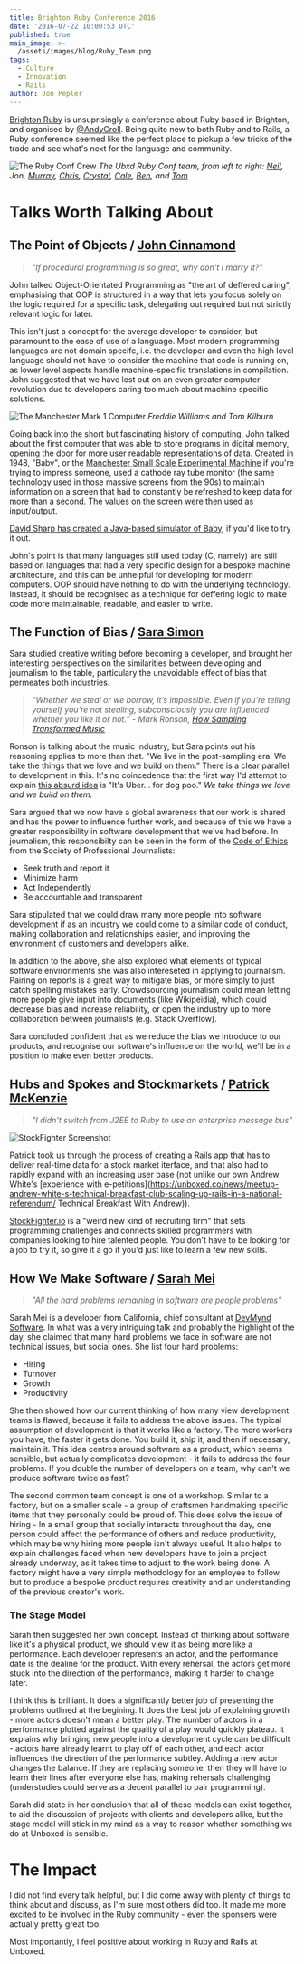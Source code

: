 ```yaml
---
title: Brighton Ruby Conference 2016
date: '2016-07-22 10:00:53 UTC'
published: true
main_image: >-
  /assets/images/blog/Ruby_Team.png
tags:
  - Culture
  - Innovation
  - Rails
author: Jon Pepler
---
```

[Brighton Ruby](http://brightonruby.com/) is unsuprisingly a conference about Ruby based in Brighton, and organised by [@AndyCroll](https://twitter.com/andycroll). Being quite new to both Ruby and to Rails, a Ruby conference seemed like the perfect place to pickup a few tricks of the trade and see what's next for the language and community.

![The Ruby Conf Crew](/assets/images/blog/Ruby_Team.png)
*The Ubxd Ruby Conf team, from left to right: [Neil](https://unboxed.co/people#neil-van-beinum), Jon, [Murray](https://unboxed.co/people#murray-steele), [Chris](https://unboxed.co/people#chris-holmes), [Crystal](https://unboxed.co/people#chris-carter), [Cale](https://unboxed.co/people#cale-tilford), [Ben](https://unboxed.co/people#ben-wong), and [Tom](https://unboxed.co/people#tom-sabin)*

# Talks Worth Talking About
## The Point of Objects / [John Cinnamond](https://twitter.com/jcinnamond)

>*"If procedural programming is so great, why don't I marry it?"*

John talked Object-Orientated Programming as "the art of deffered caring", emphasising that OOP is structured in a way that lets you focus solely on the logic required for a specific task, delegating out required but not strictly relevant logic for later.

This isn't just a concept for the average developer to consider, but paramount to the ease of use of a language. Most modern programming languages are not domain specifc, i.e. the developer and even the high level language should not have to consider the machine that code is running on, as lower level aspects handle machine-specific translations in compilation. John suggested that we have lost out on an even greater computer revolution due to developers caring too much about machine specific solutions.

![The Manchester Mark 1 Computer](/assets/images/blog/Manchester_Mark_1.jpg)
*Freddie Williams and Tom Kilburn*

Going back into the short but fascinating history of computing, John talked about the first computer that was able to store programs in digital memory, opening the door for more user readable representations of data. Created in 1948, "Baby", or the [Manchester Small Scale Experimental Machine](http://curation.cs.manchester.ac.uk/computer50/www.computer50.org/mark1/new.baby.html) if you're trying to impress someone, used a cathode ray tube monitor (the same technology used in those massive screens from the 90s) to maintain information on a screen that had to constantly be refreshed to keep data for more than a second. The values on the screen were then used as input/output.

[David Sharp has created a Java-based simulator of Baby](http://www.davidsharp.com/baby/), if you'd like to try it out.

John's point is that many languages still used today (C, namely) are still based on languages that had a very specific design for a bespoke machine architecture, and this can be unhelpful for developing for modern computers. OOP should have nothing to do with the underlying technology. Instead, it should be recognised as a technique for deffering logic to make code more maintainable, readable, and easier to write.

## The Function of Bias / [Sara Simon](https://twitter.com/sarambsimon)

Sara studied creative writing before becoming a developer, and brought her interesting perspectives on the similarities between developing and journalism to the table, particulary the unavoidable effect of bias that permeates both industries.

>*“Whether we steal or we borrow, it’s impossible. Even if you’re telling yourself you’re not stealing, subconsciously you are influenced whether you like it or not.” - Mark Ronson, [How Sampling Transformed Music](http://www.ted.com/talks/mark_ronson_how_sampling_transformed_music "How Sampling Transformed Music - Mark Ronson TED Talk")*

Ronson is talking about the music industry, but Sara points out his reasoning applies to more than that. "We live in the post-sampling era. We take the things that we love and we build on them.” There is a clear parallel to development in this. It's no coincedence that the first way I'd attempt to explain [this absurd idea](http://pooperapp.com/ "Pooper App") is "It's Uber... for dog poo." *We take things we love and we build on them.*

Sara argued that we now have a global awareness that our work is shared and has the power to influence further work, and because of this we have a greater responsibility in software development that we've had before. In journalism, this responsibilty can be seen in the form of the [Code of Ethics](http://www.spj.org/ethicscode.asp) from the Society of Professional Journalists:

- Seek truth and report it
- Minimize harm
- Act Independently
- Be accountable and transparent

Sara stipulated that we could draw many more people into software development if as an industry we could come to a similar code of conduct, making collaboration and relationships easier, and improving the environment of customers and developers alike.

In addition to the above, she also explored what elements of typical software environments she was also intereseted in applying to journalism. Pairing on reports is a great way to mitigate bias, or more simply to just catch spelling mistakes early. Crowdsourcing journalism could mean letting more people give input into documents (like Wikipeidia), which could decrease bias and increase reliability, or open the industry up to more collaboration between journalists (e.g. Stack Overflow).

Sara concluded confident that as we reduce the bias we introduce to our products, and recognise our software's influence on the world, we'll be in a position to make even better products.

## Hubs and Spokes and Stockmarkets / [Patrick McKenzie](https://twitter.com/patio11)

>*"I didn't switch from J2EE to Ruby to use an enterprise message bus"*

![StockFighter Screenshot](/assets/images/blog/StockFighter.png)

Patrick took us through the process of creating a Rails app that has to deliver real-time data for a stock market iterface, and that also had to rapidly expand with an increasing user base (not unlike our own Andrew White's [experience with e-petitions](https://unboxed.co/news/meetup-andrew-white-s-technical-breakfast-club-scaling-up-rails-in-a-national-referendum/ Technical Breakfast With Andrew)).

[StockFighter.io](stockfighter.io) is a "weird new kind of recruiting firm" that sets programming challenges and connects skilled programmers with companies looking to hire talented people. You don't have to be looking for a job to try it, so give it a go if you'd just like to learn a few new skills.

## How We Make Software / [Sarah Mei](https://twitter.com/sarahmei)

> *"All the hard problems remaining in software are people problems"*

Sarah Mei is a developer from California, chief consultant at [DevMynd Software](https://www.devmynd.com/). In what was a very intriguing talk and probably the highlight of the day, she claimed that many hard problems we face in software are not technical issues, but social ones. She list four hard problems:

- Hiring
- Turnover
- Growth
- Productivity

She then showed how our current thinking of how many view development teams is flawed, because it fails to address the above issues. The typical assumption of development is that it works like a factory. The more workers you have, the faster it gets done. You build it, ship it, and then if necessary, maintain it. This idea centres around software as a product, which seems sensible, but actually complicates development - it fails to address the four problems. If you double the number of developers on a team, why can't we produce software twice as fast?

The second common team concept is one of a workshop. Similar to a factory, but on a smaller scale - a group of craftsmen handmaking specific items that they personally could be proud of. This does solve the issue of hiring - In a small group that socially interacts throughout the day, one person could affect the performance of others and reduce productivity, which may be why hiring more people isn't always useful. It also helps to explain challenges faced when new developers have to join a project already underway, as it takes time to adjust to the work being done. A factory might have a very simple methodology for an employee to follow, but to produce a bespoke product requires creativity and an understanding of the previous creator's work.

### The Stage Model

Sarah then suggested her own concept. Instead of thinking about software like it's a physical product, we should view it as being more like a performance. Each developer represents an actor, and the performance date is the dealine for the product. With every rehersal, the actors get more stuck into the direction of the performance, making it harder to change later.

I think this is brilliant. It does a significantly better job of presenting the problems outlined at the begining. It does the best job of explaining growth - more actors doesn't mean a better play. The number of actors in a performance plotted against the quality of a play would quickly plateau. It explains why bringing new people into a development cycle can be difficult - actors have already learnt to play off of each other, and each actor influences the direction of the performance subtley. Adding a new actor changes the balance. If they are replacing someone, then they will have to learn their lines after everyone else has, making rehersals challenging (understudies could serve as a decent parallel to pair programming).

Sarah did state in her conclusion that all of these models can exist together, to aid the discussion of projects with clients and developers alike, but the stage model will stick in my mind as a way to reason whether something we do at Unboxed is sensible.

# The Impact

I did not find every talk helpful, but I did come away with plenty of things to think about and discuss, as I'm sure most others did too. It made me more excited to be involved in the Ruby community - even the sponsers were actually pretty great too.

Most importantly, I feel positive about working in Ruby and Rails at Unboxed.
